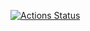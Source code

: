 [![Actions Status](https://github.com/l1pton17/Hattem.CQRS/workflows/.NET%20Core/badge.svg)](https://github.com/l1pton17/Hattem.CQRS/actions)
